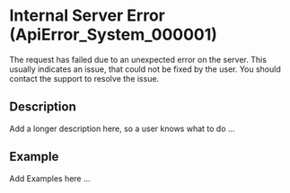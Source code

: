# Internal Server Error (ApiError_System_000001)

The request has failed due to an unexpected error on the server. This usually indicates an issue, that 
could not be fixed by the user. You should contact the support to resolve the issue.

## Description

Add a longer description here, so a user knows what to do ...

## Example

Add Examples here ...